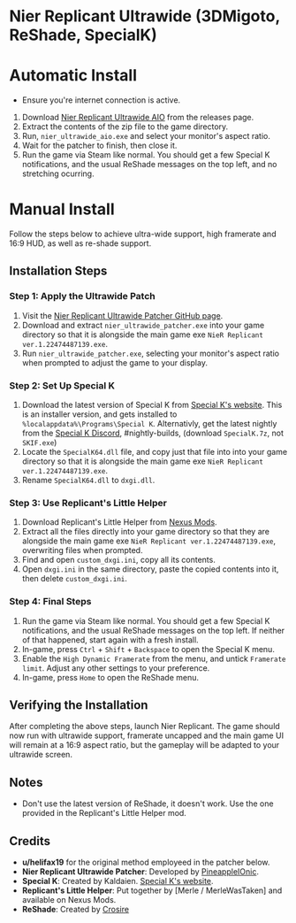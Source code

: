 # Nier Replicant Ultrawide (3DMigoto, ReShade, SpecialK)

# Automatic Install

- Ensure you're internet connection is active.

1. Download [Nier Replicant Ultrawide AIO](https://github.com/p1xel8ted/UltrawideFixes/releases/tag/NierReplicant) from the releases page.
2. Extract the contents of the zip file to the game directory.
3. Run, `nier_ultrawide_aio.exe` and select your monitor's aspect ratio.
4. Wait for the patcher to finish, then close it.
5. Run the game via Steam like normal. You should get a few Special K notifications, and the usual ReShade messages on the top left, and no stretching ocurring.

# Manual Install

Follow the steps below to achieve ultra-wide support, high framerate and 16:9 HUD, as well as re-shade support.

## Installation Steps

### Step 1: Apply the Ultrawide Patch

1. Visit the [Nier Replicant Ultrawide Patcher GitHub page](https://github.com/PineappleIOnic/Nier-Replicant-Ultrawide-Patcher/).
2. Download and extract `nier_ultrawide_patcher.exe` into your game directory so that it is alongside the main game exe `NieR Replicant ver.1.22474487139.exe`.
3. Run `nier_ultrawide_patcher.exe`, selecting your monitor's aspect ratio when prompted to adjust the game to your display.

### Step 2: Set Up Special K

1. Download the latest version of Special K from [Special K's website](https://www.special-k.info/). This is an installer version, and gets installed to `%localappdata%\Programs\Special K`.
   Alternativly, get the latest nightly from the [Special K Discord](https://discord.gg/specialk), #nightly-builds, (download `SpecialK.7z`, not `SKIF.exe`)
2. Locate the `SpecialK64.dll` file, and copy just that file into into your game directory so that it is alongside the main game exe `NieR Replicant ver.1.22474487139.exe`.
3. Rename `SpecialK64.dll` to `dxgi.dll`.

### Step 3: Use Replicant's Little Helper

1. Download Replicant's Little Helper from [Nexus Mods](https://www.nexusmods.com/nierreplicant/mods/12?tab=files).
2. Extract all the files directly into your game directory so that they are alongside the main game exe `NieR Replicant ver.1.22474487139.exe`, overwriting files when prompted.
3. Find and open `custom_dxgi.ini`, copy all its contents.
4. Open `dxgi.ini` in the same directory, paste the copied contents into it, then delete `custom_dxgi.ini`.

### Step 4: Final Steps

1. Run the game via Steam like normal. You should get a few Special K notifications, and the usual ReShade messages on the top left. If neither of that happened, start again with a fresh install.
2. In-game, press `Ctrl` + `Shift` + `Backspace` to open the Special K menu.
3. Enable the `High Dynamic Framerate` from the menu, and untick `Framerate limit`. Adjust any other settings to your preference.
4. In-game, press `Home` to open the ReShade menu.

## Verifying the Installation

After completing the above steps, launch Nier Replicant. The game should now run with ultrawide support, framerate uncapped and the main game UI will remain at a 16:9 aspect ratio, but the gameplay will be adapted to your ultrawide screen.

## Notes

- Don't use the latest version of ReShade, it doesn't work. Use the one provided in the Replicant's Little Helper mod.

## Credits

- **u/helifax19** for the original method employeed in the patcher below.
- **Nier Replicant Ultrawide Patcher**: Developed by [PineappleIOnic](https://github.com/PineappleIOnic).
- **Special K**: Created by Kaldaien. [Special K's website](https://www.special-k.info/).
- **Replicant's Little Helper**: Put together by [Merle / MerleWasTaken] and available on Nexus Mods.
- **ReShade**: Created by [Crosire](https://reshade.me/)
